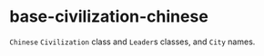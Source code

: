 # base-civilization-chinese

`Chinese` `Civilization` class and `Leader`s classes, and `City` names.
